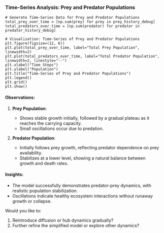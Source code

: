 ### **Time-Series Analysis: Prey and Predator Populations**
```
# Generate Time-Series Data for Prey and Predator Populations
total_prey_over_time = [np.sum(prey) for prey in prey_history_debug]
total_predators_over_time = [np.sum(predator) for predator in predator_history_debug]

# Visualization: Time-Series of Prey and Predator Populations
plt.figure(figsize=(12, 6))
plt.plot(total_prey_over_time, label="Total Prey Population", linewidth=2)
plt.plot(total_predators_over_time, label="Total Predator Population", linewidth=2, linestyle="--")
plt.xlabel("Time Steps")
plt.ylabel("Population")
plt.title("Time-Series of Prey and Predator Populations")
plt.legend()
plt.grid()
plt.show()

```
#### **Observations:**
1. **Prey Population**:
   - Shows stable growth initially, followed by a gradual plateau as it reaches the carrying capacity.
   - Small oscillations occur due to predation.

2. **Predator Population**:
   - Initially follows prey growth, reflecting predator dependence on prey availability.
   - Stabilizes at a lower level, showing a natural balance between growth and death rates.

#### **Insights**:
- The model successfully demonstrates predator-prey dynamics, with realistic population stabilization.
- Oscillations indicate healthy ecosystem interactions without runaway growth or collapse.

Would you like to:
1. Reintroduce diffusion or hub dynamics gradually?
2. Further refine the simplified model or explore other dynamics?
